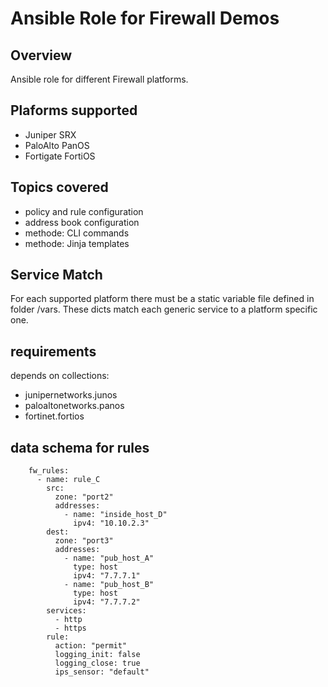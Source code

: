 # **Ansible Role for Firewall Demos**
## **Overview**
Ansible role for different Firewall platforms.
## **Plaforms supported**
* Juniper SRX
* PaloAlto PanOS
* Fortigate FortiOS
## **Topics covered**
* policy and rule configuration
* address book configuration
* methode: CLI commands
* methode: Jinja templates

## **Service Match**
For each supported platform there must be a static variable file defined in folder /vars.
These dicts match each generic service to a platform specific one. 
## **requirements**
depends on collections: 
* junipernetworks.junos
* paloaltonetworks.panos
* fortinet.fortios
## **data schema for rules**
```
    fw_rules:
      - name: rule_C
        src:
          zone: "port2"
          addresses:
            - name: "inside_host_D"
              ipv4: "10.10.2.3"
        dest:
          zone: "port3"
          addresses:
            - name: "pub_host_A"
              type: host
              ipv4: "7.7.7.1"
            - name: "pub_host_B"
              type: host
              ipv4: "7.7.7.2"
        services:
          - http
          - https
        rule:
          action: "permit"
          logging_init: false
          logging_close: true
          ips_sensor: "default"
 
